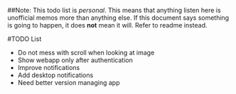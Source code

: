 ##Note:
This todo list is *personal*. This means that anything listen here is unofficial memos more than anything else.
If this document says something is going to happen, it does **not** mean it will. Refer to readme instead.

#TODO List

 - Do not mess with scroll when looking at image
 - Show webapp only after authentication
 - Improve notifications
 - Add desktop notifications
 - Need better version managing app
